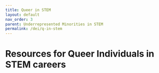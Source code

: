 ```yaml
---
title: Queer in STEM
layout: default
nav_order: 3
parent: Underrepresented Minorities in STEM
permalink: /dei/q-in-stem
---
```


# Resources for Queer Individuals in STEM careers